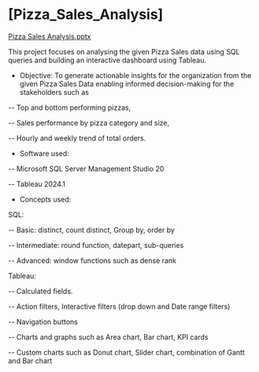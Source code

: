 # [Pizza_Sales_Analysis] 

[Pizza Sales Analysis.pptx](https://github.com/user-attachments/files/16118629/Pizza.Sales.Analysis.pptx)

This project focuses on analysing the given Pizza Sales data using SQL queries and building an interactive dashboard using Tableau.

- Objective: To generate actionable insights for the organization from the given Pizza Sales Data enabling informed decision-making for the stakeholders such as 

-- Top and bottom performing pizzas, 

-- Sales performance by pizza category and size, 

-- Hourly and weekly trend of total orders.

- Software used: 

-- Microsoft SQL Server Management Studio 20

-- Tableau 2024.1

- Concepts used:

SQL:

-- Basic: distinct, count distinct, Group by, order by

-- Intermediate: round function, datepart, sub-queries

-- Advanced: window functions such as dense rank

Tableau:

-- Calculated fields.

-- Action filters, Interactive filters (drop down and Date range filters)

-- Navigation buttons

-- Charts and graphs such as Area chart, Bar chart, KPI cards

-- Custom charts such as Donut chart, Slider chart, combination of Gantt and Bar chart







